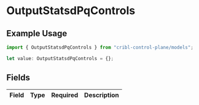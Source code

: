 # OutputStatsdPqControls

## Example Usage

```typescript
import { OutputStatsdPqControls } from "cribl-control-plane/models";

let value: OutputStatsdPqControls = {};
```

## Fields

| Field       | Type        | Required    | Description |
| ----------- | ----------- | ----------- | ----------- |